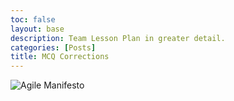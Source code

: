```yaml
---
toc: false
layout: base
description: Team Lesson Plan in greater detail.
categories: [Posts]
title: MCQ Corrections
---
```



![Agile Manifesto]()


